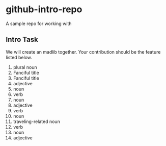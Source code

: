 # github-intro-repo
A sample repo for working with

## Intro Task
We will create an madlib together. Your contribution should be the feature listed below.
<ol>
  <li> plural noun </li>
  <li> Fanciful title </li>
  <li> Fanciful title </li>
  <li> adjective </li>
  <li> noun</li>
  <li> verb</li>
  <li> noun </li>
  <li> adjective </li>
  <li> verb </li>
  <li> noun </li>
  <li> traveling-related noun </li>
  <li> verb </li>
  <li> noun </li>
  <li> adjective </li>
</ol>
